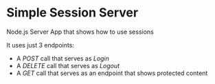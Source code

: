 # Simple Session Server

Node.js Server App that shows how to use sessions

It uses just 3 endpoints:

- A *POST* call that serves as _Login_
- A *DELETE* call that serves as _Logout_
- A *GET* call that serves as an endpoint that shows protected content
